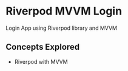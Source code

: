 # Riverpod MVVM Login

Login App using Riverpod library and MVVM

## Concepts Explored
- Riverpod with MVVM
